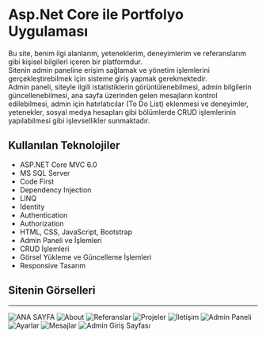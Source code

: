 # Asp.Net Core ile Portfolyo Uygulaması

Bu site, benim ilgi alanlarım, yeteneklerim, deneyimlerim ve referanslarım gibi kişisel bilgileri içeren bir platformdur.  
Sitenin admin paneline erişim sağlamak ve yönetim işlemlerini gerçekleştirebilmek için sisteme giriş yapmak gerekmektedir.  
Admin paneli, siteyle ilgili istatistiklerin görüntülenebilmesi, admin bilgilerin güncellenebilmesi, ana sayfa üzerinden gelen mesajların kontrol edilebilmesi, admin için hatırlatıcılar (To Do List) eklenmesi ve deneyimler, yetenekler, sosyal medya hesapları gibi bölümlerde CRUD işlemlerinin yapılabilmesi gibi işlevsellikler sunmaktadır.

## Kullanılan Teknolojiler
- ASP.NET Core MVC 6.0
- MS SQL Server
- Code First
- Dependency Injection
- LINQ
- Identity
- Authentication
- Authorization
- HTML, CSS, JavaScript, Bootstrap
- Admin Paneli ve İşlemleri
- CRUD İşlemleri
- Görsel Yükleme ve Güncelleme İşlemleri
- Responsive Tasarım

## Sitenin Görselleri
___ 
![ANA SAYFA](wwwroot/images/feature.png)
![About](wwwroot/images/about.png)
![Referanslar](wwwroot/images/referanslar.png)
![Projeler](wwwroot/images/projeler.png)
![İletişim](wwwroot/images/iletisim.png)
![Admin Paneli](wwwroot/images/istatistik.png)
![Ayarlar](wwwroot/images/ayarlar.png)
![Mesajlar](wwwroot/images/mesajlar.png)
![Admin Giriş Sayfası](wwwroot/images/login.png)


